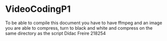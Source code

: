 # VideoCodingP1
 To be able to compile this document you have to have ffmpeg and an image you are able to compress, turn to black and white and compress on the same directory as the script
 Dídac Freire
 218254
